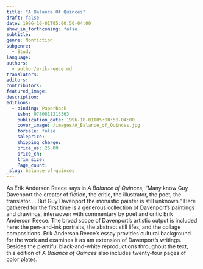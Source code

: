 ```yaml
---
title: "A Balance Of Quinces"
draft: false
date: 1996-10-01T05:00:50-04:00
show_in_forthcoming: false
subtitle:
genre: Nonfiction
subgenre:
  - Study
language:
authors:
  - author/erik-reece.md
translators:
editors:
contributors:
featured_image:
description:
editions:
  - binding: Paperback
    isbn: 9780811213363
    publication_date: 1996-10-01T05:00:50-04:00
    cover_image: /images/A_Balance_of_Quinces.jpg
    forsale: false
    saleprice:
    shipping_charge:
    price_us: 25.00
    price_cn:
    trim_size:
    Page_count:
_slug: balance-of-quinces
---
```


As Erik Anderson Reece says in _A Balance of Quinces_, “Many know Guy Davenport the creator of fiction, the critic, the illustrator, the poet, the translator.... But Guy Davenport the monastic painter is still unknown." Here gathered for the first time is a generous collection of Davenport’s paintings and drawings, interwoven with commentary by poet and critic Erik Anderson Reece. The broad scope of Davenport’s artistic output is included here: the pen-and-ink portraits, the abstract still lifes, and the collage compositions. Erik Anderson Reece’s essay provides cultural background for the work and examines it as am extension of Davenport’s writings. Besides the plentiful black-and-white reproductions throughout the text, this edition of _A Balance of Quinces_ also includes twenty-four pages of color plates.

